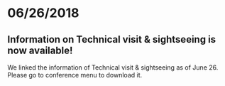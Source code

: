 # 06/26/2018

## Information on Technical visit & sightseeing is now available!

We linked the information of Technical visit & sightseeing as of June 26. Please go to conference menu to download it.
